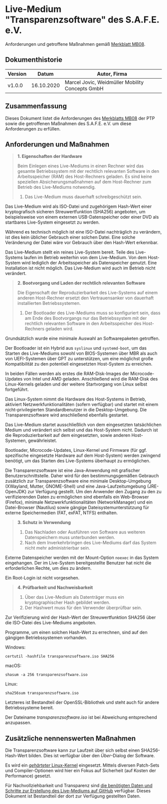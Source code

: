 # Live-Medium "Transparenzsoftware" des S.A.F.E. e.V.

Anforderungen und getroffene Maßnahmen gemäß [Merkblatt MB08][1].

## Dokumenthistorie

Version | Datum | Autor, Firma
---|---|---
v1.0.0 | 16.10.2020 | Marcel Jovic, Weidmüller Mobility Concepts GmbH

## Zusammenfassung

Dieses Dokument listet die Anforderungen des [Merkblatts MB08][1] der PTP sowie die getroffenen Maßnahmen des S.A.F.E. e.V. um diese Anforderungen zu erfüllen.

## Anforderungen und Maßnahmen

> **1. Eigenschaften der Hardware**
>
> Beim Einlegen eines Live-Mediums in einen Rechner wird das gesamte Betriebssystem mit der rechtlich relevanten Software in den Arbeitsspeicher (RAM) des Host-Rechners geladen. Es sind keine speziellen Absicherungsmaßnahmen auf dem Host-Rechner zum Betrieb des Live-Mediums notwendig.
> 1. Das Live-Medium muss dauerhaft schreibgeschützt sein. 

Das Live-Medium wird als ISO-Datei und zugehörigem Hash-Wert einer kryptografisch sicheren Streuwertfunktion (SHA256) angeboten, um beispielsweise von einem externen USB-Datenspeicher oder einer DVD als startbares Live-System eingesetzt zu werden.

Während es technisch möglich ist eine ISO-Datei nachträglich zu verändern, ist dies kein üblicher Gebrauch einer solchen Datei. Eine solche Veränderung der Datei wäre vor Gebrauch über den Hash-Wert erkennbar.

Das Live-Medium stellt ein reines Live-System bereit. Teile des Live-Systems laufen im Betrieb weiterhin von dem Live-Medium. Von dem Host-System wird lediglich der Arbeitsspeicher als Datenspeicher genutzt. Eine Installation ist nicht möglich. Das Live-Medium wird auch im Betrieb nicht verändert.

> **2. Bootvorgang und Laden der rechtlich relevanten Software**
>
> Die Eigenschaft der Reproduzierbarkeit des Live-Systems auf einem anderen Host-Rechner ersetzt den Vertrauensanker von dauerhaft installierten Betriebssystemen.
> 1. Der Bootloader des Live-Mediums muss so konfiguriert sein, dass am Ende des Bootvorgangs nur das Betriebssystem mit der rechtlich relevanten Software in den Arbeitsspeicher des Host-Rechners geladen wird. 

Grundsätzlich wurde eine minimale Auswahl an Softwarepaketen getroffen.

Der Bootloader ist ein Hybrid aus `syslinux` und `systemd-boot`, um das Starten des Live-Mediums sowohl von BIOS-Systemen über MBR als auch von UEFI-Systemen über GPT zu unterstützen, um eine möglichst große Kompatibilität zu den potentiell eingesetzten Host-System zu erreichen.

In beiden Fällen werden als erstes die RAM-Disk-Images der Microcode-Updates von Intel und AMD geladen. Anschließend wird die RAM-Disk des Linux-Kernels geladen und der weitere Startvorgang von Linux selbst fortgeführt.

Das Linux-System nimmt die Hardware des Host-Systems in Betrieb, aktiviert Netzwerkfunktionalitäten (sofern verfügbar) und startet mit einem nicht-privilegierten Standardbenutzer in die Desktop-Umgebung. Die Transparenzsoftware wird anschließend ebenfalls gestartet.

Das Live-Medium startet ausschließlich von dem eingesetzten tatsächlichen Medium und verändert sich selbst und das Host-System nicht. Dadurch ist die Reproduzierbarkeit auf dem eingesetzten, sowie anderen Host-Systemen, gewährleistet. 

Bootloader, Microcode-Updates, Linux-Kernel und Firmware (für ggf. spezifische eingesetzte Hardware auf dem Host-System) werden zwingend benötigt, um das Starten des Live-Systems überhaupt zu ermöglichen.

Die Transparenzsoftware ist eine Java-Anwendung mit grafischer Benutzerschnittstelle. Daher wird für den bestimmungsgemäßen Gebrauch zusätzlich zur Transparenzsoftware eine minimale Desktop-Umgebung (XWayland, Mutter, GNOME-Shell) und eine Java-Laufzeitumgebung (JRE-OpenJDK) zur Verfügung gestellt. Um den Anwender den Zugang zu den zu verifizierenden Daten zu ermöglichen sind ebenfalls ein Web-Browser (Firefox), minimale Netzwerkfunktionalitäten (NetworkManager) und ein Datei-Browser (Nautilus) sowie gängige Dateisystemunterstützung für externe Speichermedien (FAT, exFAT, NTFS) enthalten.

> **3. Schutz in Verwendung**
>
> 1. Das Nachladen oder Ausführen von Software aus weiteren Datenspeichern muss unterbunden
werden.
> 2. Nach dem Inverkehrbringen des Live-Mediums darf das System nicht mehr administrierbar
sein.

Externe Datenspeicher werden mit der Mount-Option `noexec` in das System eingehangen. Der im Live-System bereitgestellte Benutzer hat nicht die erforderlichen Rechte, um dies zu ändern.

Ein Root-Login ist nicht vorgesehen.

> **4. Prüfbarkeit und Nachweisbarkeit**
> 1. Über das Live-Medium als Datenträger muss ein kryptographischer Hash gebildet werden.
> 2. Der Hashwert muss für den Verwender überprüfbar sein.

Zur Verifizierung wird der Hash-Wert der Streuwertfunktion SHA256 über die ISO-Datei des Live-Mediums angeboten.

Programme, um einen solchen Hash-Wert zu errechnen, sind auf den gängigen Betriebssystemen vorhanden.

Windows:

```
certutil -hashfile transparenzsoftware.iso SHA256
```

macOS:

```
shasum -a 256 transparenzsoftware.iso
```

Linux:

```
sha256sum transparenzsoftware.iso
```

Letzteres ist Bestandteil der OpenSSL-Bibliothek und steht auch für andere Betriebssysteme bereit.

Der Dateiname _transparenzsoftware.iso_ ist bei Abweichung entsprechend anzupassen.

## Zusätzliche nennenswerten Maßnahmen

Die Transparenzsoftware kann zur Laufzeit über sich selbst einen SHA256-Hash-Wert bilden. Dies ist verfügbar über den _Über_-Dialog der Software.

Es wird ein [_gehärteter_ Linux-Kernel][2] eingesetzt. Mittels diversen Patch-Sets und Compiler-Optionen wird hier ein Fokus auf Sicherheit (auf Kosten der Performance) gesetzt.

Für Nachvollziehbarkeit und Transparenz sind [die benötigten Daten und Schritte zur Erstellung des Live-Mediums auf GitHub][3] verfügbar. Dieses Dokument ist Bestandteil der dort zur Verfügung gestellten Daten.

[1]: https://www.ptb.de/cms/fileadmin/internet/fachabteilungen/abteilung_8/8.5_metrologische_informationstechnik/8.51/PTB-8.51-MB05-BS-DE-V07.pdf
[2]: https://github.com/anthraxx/linux-hardened
[3]: https://github.com/safe-ev/live-media
